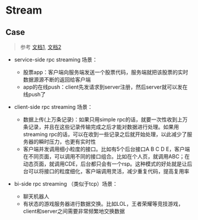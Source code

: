 # Stream



## Case
> 参考 [文档1](https://cloud.tencent.com/developer/article/1445070), [文档2](https://zhuanlan.zhihu.com/p/141677241)

- service-side rpc streaming 场景：
  - 股票app：客户端向服务端发送一个股票代码，服务端就把该股票的实时数据源源不断的返回给客户端
  - app的在线push：client先发请求到server注册，然后server就可以发在线push了

- client-side rpc streaming 场景：
  - 数据上传(上万条记录)：如果只用simple rpc的话，就要一次性收到上万条记录，并且在这些记录传输完成之后才能对数据进行处理。如果用streaming rpc的话，可以在收到一些记录之后就开始处理，以此减少了服务器的瞬时压力，也更有实时性
  - 客户端并发调用细小粒度的接口。比如有5个后台接口A B C D E，客户端在不同页面，可以调用不同的接口组合。比如在个人页，就调用ABC；在动态页面，就调用CDE，后台都只会有一个rsp。这种模式的好处就是让后台可以将接口的粒度细化，客户端调用灵活，减少重复代码，提高复用率

- bi-side rpc streaming （类似于tcp）场景：
  - 聊天机器人
  - 有状态的游戏服务器进行数据交换。比如LOL，王者荣耀等竞技游戏，client和server之间需要非常频繁地交换数据
